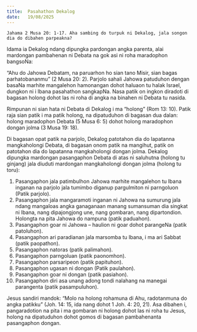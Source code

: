 ```yaml
---
title:  Pasahathon Dekalog
date:   19/08/2025
---
```


`Jahama 2 Musa 20: 1-17. Aha sambing do turpuk ni Dekalog, jala songon dia do dibahen parpeakna?`

Idama ia Dekalog ndang dipungka pardongan angka parenta, alai mardongan pambahenan ni Debata na gok asi ni roha maradophon bangsoNa:

“Ahu do Jahowa Debatam, na paruarhon ho sian tano Misir, sian bagas parhatobananmu” (2 Musa 20: 2). Parjolo sahali Jahowa patuduhon dengan basaNa marhite mangalehon hamonangan dohot haluaon tu halak Israel, dungkon ni i Ibana pasahathon sangkapNa. Nasa patik on ingkon diradoti di bagasan holong dohot las ni roha di angka na binahen ni Debata tu nasida.

Rimpunan ni sian hata ni Debata di Dekalog i ma “holong” (Rom 13: 10). Patik raja sian patik i ma patik holong, na dipatuduhon di bagasan dua dalan: holong maradophon Debata (5 Musa 6: 5) dohot holong maradophon dongan jolma (3 Musa 19: 18).

Di bagasan opat patik na parjolo, Dekalog patotahon dia do lapatanna mangkaholongi Debata, di bagasan onom patik na mangihut, patik on patotahon dia do lapatanna mangkaholongi dongan jolma. Dekalog dipungka mardongan pasangaphon Debata di atas ni saluhutna (holong tu ginjang) jala diuduti mardongan mangkaholongi dongan jolma (holong tu toru):

1.	Pasangaphon jala patimbulhon Jahowa marhite mangalehon tu Ibana inganan na parjolo jala tumimbo diganup pargulmiton ni parngoluon (Patik parjolo).
2.	Pasangaphon jala mangaramoti inganan ni Jahowa na sumurung jala ndang mangaloas angka ganaganaan manang sumansuman dia singkat ni Ibana, nang dipajongjong une, nang gombaran, nang dipartondion. Holongta na pita Jahowa do nampuna (patik paduahon).
3.	Pasangaphon goar ni Jahowa – haulion ni goar dohot parangeNa (patik patoluhon).
4.	Pasangaphon ari paradianan jala marsomba tu Ibana, i ma ari Sabbat (patik paopathon).
5.	Pasangaphon natoras (patik palimahon).
6.	Pasangaphon parngoluan (patik paonomhon).
7.	Pasangaphon parsaripeon (patik papituhon).
8.	Pasangaphon ugasan ni dongan (Patik paulahon).
9.	Pasangaphon goar ni dongan (patik pasiahon).
10.	Pasangaphon diri asa unang adong tondi nalahang na manegai parangenta (patik pasampuluhon).

Jesus sandiri mandok: “Molo na holong rohamuna di Ahu, radotanmuna do angka patikku” (Joh. 14: 15, ida nang dohot 1 Joh. 4: 20, 21). Asa dibahen i, pangaradotion na pita i ma gombaran ni holong dohot las ni roha tu Jesus, holong na dipatuduhon dohot gomos di bagasan pambahenanta pasangaphon dongan.